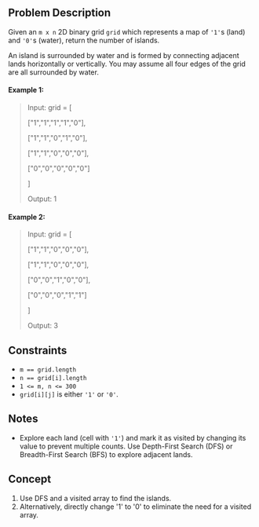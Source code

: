 ## Problem Description

Given an `m x n` 2D binary grid `grid` which represents a map of `'1'`s (land) and `'0'`s (water), return the number of islands.

An island is surrounded by water and is formed by connecting adjacent lands horizontally or vertically. You may assume all four edges of the grid are all surrounded by water.

#### Example 1:
> Input: grid = [
> 
> ["1","1","1","1","0"],
> 
> ["1","1","0","1","0"],
> 
> ["1","1","0","0","0"],
> 
> ["0","0","0","0","0"]
> 
> ]
> 
> Output: 1

#### Example 2:
> Input: grid = [
> 
> ["1","1","0","0","0"],
> 
> ["1","1","0","0","0"],
> 
> ["0","0","1","0","0"],
> 
> ["0","0","0","1","1"]
> 
> ]
> 
> Output: 3

## Constraints

- `m == grid.length`
- `n == grid[i].length`
- `1 <= m, n <= 300`
- `grid[i][j]` is either `'1'` or `'0'`.

## Notes

- Explore each land (cell with `'1'`) and mark it as visited by changing its value to prevent multiple counts. Use Depth-First Search (DFS) or Breadth-First Search (BFS) to explore adjacent lands.

## Concept
1. Use DFS and a visited array to find the islands.
2. Alternatively, directly change '1' to '0' to eliminate the need for a visited array.
